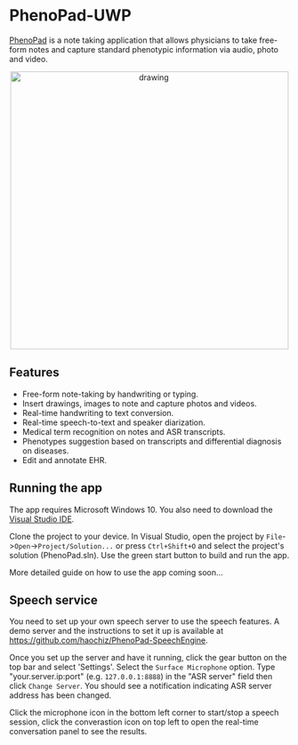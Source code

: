 PhenoPad-UWP
============
[PhenoPad](http://www.phenopad.ai/) is a note taking application that allows physicians to take free-form notes and capture standard phenotypic information via audio, photo and video.

<p align="center">
  <img src="https://github.com/jixuan-wang/PhenoPad-UWP/blob/master/PhenoPad/Assets/features_demo.png?raw=true" alt="drawing" width="500"/>
<p />


Features
--------
* Free-form note-taking by handwriting or typing. 
* Insert drawings, images to note and capture photos and videos.
* Real-time handwriting to text conversion.
* Real-time speech-to-text and speaker diarization.
* Medical term recognition on notes and ASR transcripts. 
* Phenotypes suggestion based on transcripts and differential diagnosis on diseases.
* Edit and annotate EHR.

Running the app
----------------
The app requires Microsoft Windows 10. You also need to download the [Visual Studio IDE](https://visualstudio.microsoft.com/).

Clone the project to your device. In Visual Studio, open the project by `File`->`Open`->`Project/Solution...` or press `Ctrl+Shift+O` and select the project's solution (PhenoPad.sln). Use the green start button to build and run the app.

More detailed guide on how to use the app coming soon...

Speech service
-----------------------
You need to set up your own speech server to use the speech features. A demo server and the instructions to set it up is available at https://github.com/haochiz/PhenoPad-SpeechEngine.

Once you set up the server and have it running, click the gear button on the top bar and select 'Settings'. Select the `Surface Microphone` option. Type "your.server.ip:port" (e.g. `127.0.0.1:8888`) in the "ASR server" field then click `Change Server`. You should see a notification indicating ASR server address has been changed. 

Click the microphone icon in the bottom left corner to start/stop a speech session, click the converastion icon on top left to open the real-time conversation panel to see the results.
